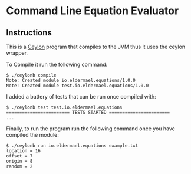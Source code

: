 # Command Line Equation Evaluator

## Instructions
This is a [Ceylon](https://ceylon-lang.org/) program that compiles to the JVM thus it uses the ceylon wrapper. 

To Compile it run the following command:
 
```
$ ./ceylonb compile
Note: Created module io.eldermael.equations/1.0.0
Note: Created module test.io.eldermael.equations/1.0.0
```
I added a battery of tests that can be run once compiled with:

```
$ ./ceylonb test test.io.eldermael.equations
======================== TESTS STARTED =======================
...
```

Finally, to run the program run the following command once you have compiled the module:

```
$ ./ceylonb run io.eldermael.equations example.txt
location = 16
offset = 7
origin = 8
random = 2
```
